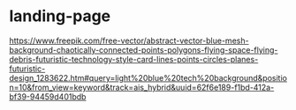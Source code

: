 # landing-page
https://www.freepik.com/free-vector/abstract-vector-blue-mesh-background-chaotically-connected-points-polygons-flying-space-flying-debris-futuristic-technology-style-card-lines-points-circles-planes-futuristic-design_1283622.htm#query=light%20blue%20tech%20background&position=10&from_view=keyword&track=ais_hybrid&uuid=62f6e189-f1bd-412a-bf39-94459d401bdb